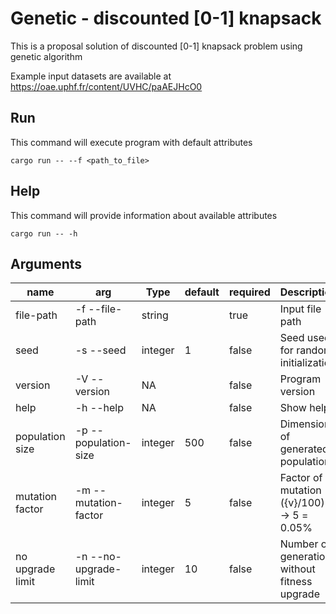 # Genetic - discounted [0-1] knapsack

This is a proposal solution of discounted [0-1] knapsack problem using genetic algorithm

Example input datasets are available at https://oae.uphf.fr/content/UVHC/paAEJHcO0

## Run

This command will execute program with default attributes

```shell
cargo run -- --f <path_to_file>
```

## Help

This command will provide information about available attributes

```shell
cargo run -- -h
```

## Arguments

| **name**         | **arg**                | **Type** | **default** | **required** | **Description**                               |
|------------------|------------------------|----------|-------------|--------------|-----------------------------------------------|
| file-path        | -f --file-path         | string   |             | true         | Input file path                               |
| seed             | -s --seed              | integer  | 1           | false        | Seed used for random initialization           | 
| version          | -V --version           | NA       |             | false        | Program version                               |
| help             | -h --help              | NA       |             | false        | Show help                                     |
| population size  | -p --population-size   | integer  | 500         | false        | Dimension of generated population             |
| mutation factor  | -m --mutation-factor   | integer  | 5           | false        | Factor of mutation ({v}/100)% -> 5 = 0.05%    |
| no upgrade limit | -n --no-upgrade-limit  | integer  | 10          | false        | Number of generations without fitness upgrade |